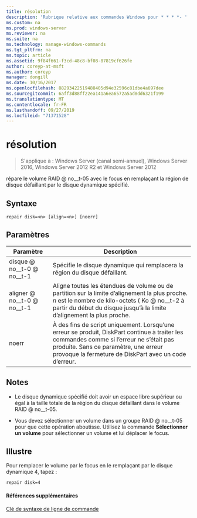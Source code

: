 ```yaml
---
title: résolution
description: 'Rubrique relative aux commandes Windows pour * * * *- '
ms.custom: na
ms.prod: windows-server
ms.reviewer: na
ms.suite: na
ms.technology: manage-windows-commands
ms.tgt_pltfrm: na
ms.topic: article
ms.assetid: 9f84f661-f3cd-48c8-bf08-87819cf626fe
author: coreyp-at-msft
ms.author: coreyp
manager: dongill
ms.date: 10/16/2017
ms.openlocfilehash: 88293422519488405d94e32596c81dbe4a697dee
ms.sourcegitcommit: 6aff3d88ff22ea141a6ea6572a5ad8dd6321f199
ms.translationtype: MT
ms.contentlocale: fr-FR
ms.lasthandoff: 09/27/2019
ms.locfileid: "71371528"
---
```

# <a name="repair"></a>résolution

>S'applique à : Windows Server (canal semi-annuel), Windows Server 2016, Windows Server 2012 R2 et Windows Server 2012

répare le volume RAID @ no__t-05 avec le focus en remplaçant la région de disque défaillant par le disque dynamique spécifié.  
  
  
  
## <a name="syntax"></a>Syntaxe  
  
```  
repair disk=<n> [align=<n>] [noerr]  
```  
  
## <a name="parameters"></a>Paramètres  
  
| Paramètre  |                                                                                             Description                                                                                              |
|------------|------------------------------------------------------------------------------------------------------------------------------------------------------------------------------------------------------|
| disque @ no__t-0 @ no__t-1  |                                                                 Spécifie le disque dynamique qui remplacera la région du disque défaillant.                                                                 |
| aligner @ no__t-0 @ no__t-1 |          Aligne toutes les étendues de volume ou de partition sur la limite d’alignement la plus proche. *n* est le nombre de kilo-octets \( Ko @ no__t-2 à partir du début du disque jusqu’à la limite d’alignement la plus proche.           |
|   noerr    | À des fins de script uniquement. Lorsqu’une erreur se produit, DiskPart continue à traiter les commandes comme si l’erreur ne s’était pas produite. Sans ce paramètre, une erreur provoque la fermeture de DiskPart avec un code d’erreur. |
  
## <a name="remarks"></a>Notes  
  
-   Le disque dynamique spécifié doit avoir un espace libre supérieur ou égal à la taille totale de la région du disque défaillant dans le volume RAID @ no__t-05.  
  
-   Vous devez sélectionner un volume dans un groupe RAID @ no__t-05 pour que cette opération aboutisse. Utilisez la commande **Sélectionner un volume** pour sélectionner un volume et lui déplacer le focus.  
  
## <a name="BKMK_examples"></a>Illustre  
Pour remplacer le volume par le focus en le remplaçant par le disque dynamique 4, tapez :  
  
```  
repair disk=4  
```  
  
#### <a name="additional-references"></a>Références supplémentaires  
[Clé de syntaxe de ligne de commande](command-line-syntax-key.md)  
  

  

